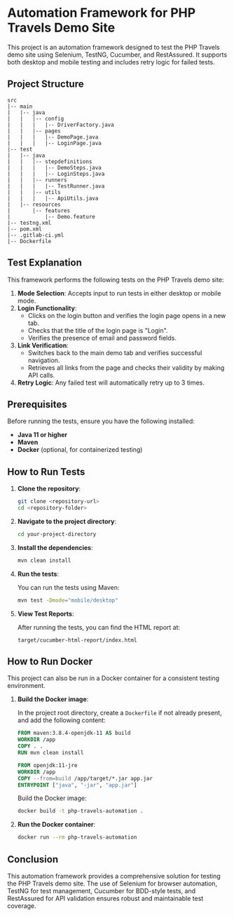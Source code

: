 # Automation Framework for PHP Travels Demo Site

This project is an automation framework designed to test the PHP Travels demo site using Selenium, TestNG, Cucumber, and RestAssured. It supports both desktop and mobile testing and includes retry logic for failed tests.

## Project Structure

```
src
|-- main
|   |-- java
|   |   |-- config
|   |   |   |-- DriverFactory.java
|   |   |-- pages
|   |   |   |-- DemoPage.java
|   |   |   |-- LoginPage.java
|-- test
|   |-- java
|   |   |-- stepdefinitions
|   |   |   |-- DemoSteps.java
|   |   |   |-- LoginSteps.java
|   |   |-- runners
|   |   |   |-- TestRunner.java
|   |   |-- utils
|   |   |   |-- ApiUtils.java
|   |-- resources
|       |-- features
|           |-- Demo.feature
|-- testng.xml
|-- pom.xml
|-- .gitlab-ci.yml
|-- Dockerfile
```

## Test Explanation

This framework performs the following tests on the PHP Travels demo site:

1. **Mode Selection**: Accepts input to run tests in either desktop or mobile mode.
2. **Login Functionality**:
    - Clicks on the login button and verifies the login page opens in a new tab.
    - Checks that the title of the login page is "Login".
    - Verifies the presence of email and password fields.
3. **Link Verification**:
    - Switches back to the main demo tab and verifies successful navigation.
    - Retrieves all links from the page and checks their validity by making API calls.
4. **Retry Logic**: Any failed test will automatically retry up to 3 times.

## Prerequisites

Before running the tests, ensure you have the following installed:

- **Java 11 or higher**
- **Maven**
- **Docker** (optional, for containerized testing)

## How to Run Tests

1. **Clone the repository**:

   ```bash
   git clone <repository-url>
   cd <repository-folder>
   ```

2. **Navigate to the project directory**:

   ```bash
   cd your-project-directory
   ```

3. **Install the dependencies**:

   ```bash
   mvn clean install
   ```

4. **Run the tests**:

   You can run the tests using Maven:

   ```bash
   mvn test -Dmode="mobile/desktop"
   ```

5. **View Test Reports**:

   After running the tests, you can find the HTML report at:

   ```
   target/cucumber-html-report/index.html
   ```

## How to Run Docker

This project can also be run in a Docker container for a consistent testing environment.

1. **Build the Docker image**:

   In the project root directory, create a `Dockerfile` if not already present, and add the following content:

   ```dockerfile
   FROM maven:3.8.4-openjdk-11 AS build
   WORKDIR /app
   COPY . .
   RUN mvn clean install

   FROM openjdk:11-jre
   WORKDIR /app
   COPY --from=build /app/target/*.jar app.jar
   ENTRYPOINT ["java", "-jar", "app.jar"]
   ```

   Build the Docker image:

   ```bash
   docker build -t php-travels-automation .
   ```

2. **Run the Docker container**:

   ```bash
   docker run --rm php-travels-automation
   ```

## Conclusion

This automation framework provides a comprehensive solution for testing the PHP Travels demo site. The use of Selenium for browser automation, TestNG for test management, Cucumber for BDD-style tests, and RestAssured for API validation ensures robust and maintainable test coverage.
